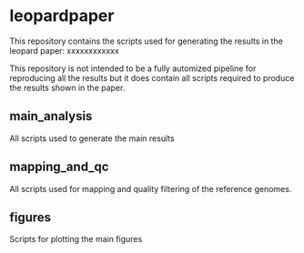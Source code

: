 # leopardpaper

This repository contains the scripts used for generating the results in the leopard paper: xxxxxxxxxxxx

This repository is not intended to be a fully automized pipeline for reproducing all the results but it does contain all scripts required to produce the results shown in the paper.

## main_analysis

All scripts used to generate the main results

## mapping_and_qc

All scripts used for mapping and quality filtering of the reference genomes.

## figures

Scripts for plotting the main figures
